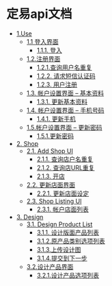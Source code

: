 # 定易api文档

* [1.Use]()
    * [1.1 登入界面](./1/1.1.md)
        * [1.1.1. 登入](./1/1.1.md)
    * [1.2.注册界面](./1/1.2.md)
        * [1.2.1.查询用户名重复](./1/1.2.md)
        * [1.2.2. 请求短信认证码]()
        * [1.2.3. 用户注册]()
    * [1.3. 帐户设置界面 – 基本资料](./1/1.3.md)
        * [1.3.1. 更新基本资料]()
    * [1.4. 帐户设置界面 – 手机号码](./1/1.4.md)
        * [1.4.1. 更新手机]()
    * [1.5.帐户设置界面 – 更新密码](./1/1.5.md)
        * [1.5.1.更新密码]()
* [2. Shop]()
    * [2.1. Add Shop UI](./2/2.1.md)
        * [2.1.1. 查询店户名重复]()
        * [2.1.2. 查询店URL重复]()
        * [2.1.3. 开店]()
    * [2.2. 更新店面界面](./2/2.2.md)
        * [2.2.1. 更新店面设定]()
    * [2.3. Shop Listing UI](./2/2.3.md)
        * [2.3.1. 帐户店面列表]()
* [3. Design]()
    * [3.1. Design Product List](./3/3.1.md)
        * [3.1.1. 设计版面产品列表]()
        * [3.1.2.原产品类别选项列表]()
        * [3.1.3.上传设计图]()
        * [3.1.4.提交到下一步]()
    * [3.2.设计产品界面](./3/3.2.md)
       * [3.2.1.设计产品选项列表]()
        
        

